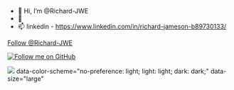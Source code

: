 - 👋 Hi, I’m @Richard-JWE
- 🌱 
- 📫 linkedin - https://www.linkedin.com/in/richard-jameson-b89730133/
<!-- Place this tag where you want the button to render. -->
<a class="github-button" href="https://github.com/Richard-JWE" data-color-scheme="no-preference: light; light: light; dark: dark;" data-size="large" src="https://buttons.github.io/buttons.js" data-show-count="true" aria-label="Follow @Richard-JWE on GitHub">Follow @Richard-JWE</a>

[![Follow me on GitHub](https://img.shields.io/github/followers/RichardJWE?style=social)](https://github.com/Richard-JWE)


<a>[![](https://s18955.pcdn.co/wp-content/uploads/2018/02/github.png)](https://github.com/login?return_to=https%3A%2F%2Fgithub.com%2FRichard-JWE) data-color-scheme="no-preference: light; light: light; dark: dark;" data-size="large"</a>

